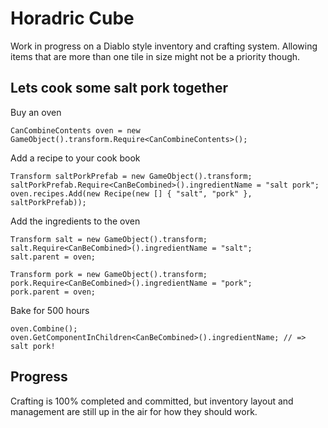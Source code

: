 Horadric Cube
=============

Work in progress on a Diablo style inventory and crafting system.
Allowing items that are more than one tile in size might not be a priority though.

Lets cook some salt pork together
---------------------------------

Buy an oven

    CanCombineContents oven = new GameObject().transform.Require<CanCombineContents>();

Add a recipe to your cook book

    Transform saltPorkPrefab = new GameObject().transform;
    saltPorkPrefab.Require<CanBeCombined>().ingredientName = "salt pork";
    oven.recipes.Add(new Recipe(new [] { "salt", "pork" }, saltPorkPrefab)); 
    
Add the ingredients to the oven

    Transform salt = new GameObject().transform;
    salt.Require<CanBeCombined>().ingredientName = "salt";
    salt.parent = oven;
    
    Transform pork = new GameObject().transform;
    pork.Require<CanBeCombined>().ingredientName = "pork";
    pork.parent = oven;
    
Bake for 500 hours

    oven.Combine();
    oven.GetComponentInChildren<CanBeCombined>().ingredientName; // => salt pork!

Progress
--------

Crafting is 100% completed and committed, but inventory layout and management are still up in the air for
how they should work.
